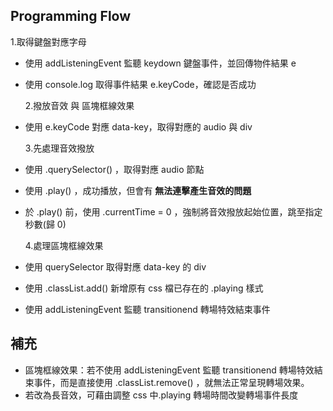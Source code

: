 ## Programming Flow

1.取得鍵盤對應字母

- 使用 addListeningEvent 監聽 keydown 鍵盤事件，並回傳物件結果 e
- 使用 console.log 取得事件結果 e.keyCode，確認是否成功

  2.撥放音效 與 區塊框線效果

- 使用 e.keyCode 對應 data-key，取得對應的 audio 與 div

  3.先處理音效撥放

- 使用 .querySelector() ，取得對應 audio 節點
- 使用 .play() ，成功播放，但會有 **無法連擊產生音效的問題**
- 於 .play() 前，使用 .currentTime = 0 ，強制將音效撥放起始位置，跳至指定秒數(歸 0)

  4.處理區塊框線效果

- 使用 querySelector 取得對應 data-key 的 div
- 使用 .classList.add() 新增原有 css 檔已存在的 .playing 樣式
- 使用 addListeningEvent 監聽 transitionend 轉場特效結束事件

## 補充

- 區塊框線效果：若不使用 addListeningEvent 監聽 transitionend 轉場特效結束事件，而是直接使用 .classList.remove() ，就無法正常呈現轉場效果。
- 若改為長音效，可藉由調整 css 中.playing 轉場時間改變轉場事件長度
